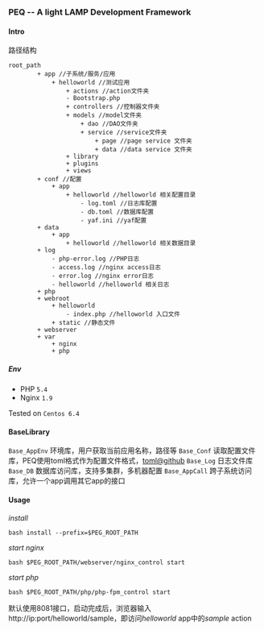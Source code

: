 ### PEQ -- A light LAMP Development Framework

#### Intro

路径结构

    root_path
            + app //子系统/服务/应用
                + helloworld //测试应用
                    + actions //action文件夹
                    - Bootstrap.php
                    + controllers //控制器文件夹
                    + models //model文件夹
                        + dao //DAO文件夹
                        + service //service文件夹
                            + page //page service 文件夹
                            + data //data service 文件夹
                    + library
                    + plugins
                    + views
            + conf //配置
                + app
                    + helloworld //helloworld 相关配置目录
                        - log.toml //日志库配置
                        - db.toml //数据库配置
                        - yaf.ini //yaf配置
            + data
                + app
                    + helloworld //helloworld 相关数据目录
            + log
                - php-error.log //PHP日志
                - access.log //nginx access日志
                - error.log //nginx error日志
                - helloworld //helloworld 相关日志 
            + php
            + webroot
                + helloworld
                    - index.php //helloworld 入口文件
                + static //静态文件 
            + webserver
            + var
                + nginx
                + php
    

##### Env

* PHP `5.4`
* Nginx `1.9`

Tested on `Centos 6.4`

#### BaseLibrary

`Base_AppEnv` 环境库，用户获取当前应用名称，路径等
`Base_Conf`
读取配置文件库，PEQ使用toml格式作为配置文件格式，[toml@github](https://github.com/toml-lang/toml)
`Base_Log` 日志文件库
`Base_DB` 数据库访问库，支持多集群，多机器配置
`Base_AppCall` 跨子系统访问库，允许一个app调用其它app的接口

#### Usage

*install*   
    
    bash install --prefix=$PEG_ROOT_PATH

*start nginx*

    bash $PEG_ROOT_PATH/webserver/nginx_control start

*start php*
    
    bash $PEG_ROOT_PATH/php/php-fpm_control start

默认使用8081接口，启动完成后，浏览器输入 http://ip:port/helloworld/sample，即访问*helloworld*
app中的*sample* action
